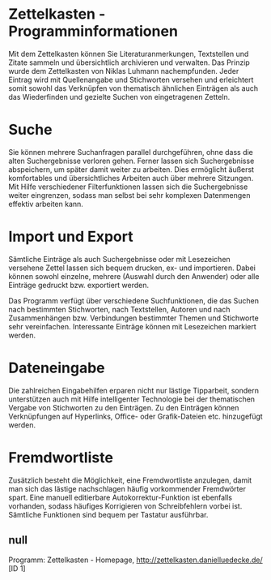 # Zettelkasten - Programminformationen

Mit dem Zettelkasten können Sie Literaturanmerkungen, Textstellen und Zitate sammeln und übersichtlich archivieren und verwalten. Das Prinzip wurde dem Zettelkasten von Niklas Luhmann nachempfunden. Jeder Eintrag wird mit Quellenangabe und Stichworten versehen und erleichtert somit sowohl das Verknüpfen von thematisch ähnlichen Einträgen als auch das Wiederfinden und gezielte Suchen von eingetragenen Zetteln.

# Suche
Sie können mehrere Suchanfragen parallel durchgeführen, ohne dass die alten Suchergebnisse verloren gehen. Ferner lassen sich Suchergebnisse abspeichern, um später damit weiter zu arbeiten. Dies ermöglicht äußerst komfortables und übersichtliches Arbeiten auch über mehrere Sitzungen. Mit Hilfe verschiedener Filterfunktionen lassen sich die Suchergebnisse weiter eingrenzen, sodass man selbst bei sehr komplexen Datenmengen effektiv arbeiten kann.

# Import und Export
Sämtliche Einträge als auch Suchergebnisse oder mit Lesezeichen versehene Zettel lassen sich bequem drucken, ex- und importieren. Dabei können sowohl einzelne, mehrere (Auswahl durch den Anwender) oder alle Einträge gedruckt bzw. exportiert werden. 

Das Programm verfügt über verschiedene Suchfunktionen, die das Suchen nach bestimmten Stichworten, nach Textstellen, Autoren und nach Zusammenhängen bzw. Verbindungen bestimmter Themen und Stichworte sehr vereinfachen. Interessante Einträge können mit Lesezeichen markiert werden.

# Dateneingabe
Die zahlreichen Eingabehilfen erparen nicht nur lästige Tipparbeit, sondern unterstützen auch mit Hilfe intelligenter Technologie bei der thematischen Vergabe von Stichworten zu den Einträgen. Zu den Einträgen können Verknüpfungen auf Hyperlinks, Office- oder Grafik-Dateien etc. hinzugefügt werden.

# Fremdwortliste
Zusätzlich besteht die Möglichkeit, eine Fremdwortliste anzulegen, damit man sich das lästige nachschlagen häufig vorkommender Fremdwörter spart. Eine manuell editierbare Autokorrektur-Funktion ist ebenfalls vorhanden, sodass häufiges Korrigieren von Schreibfehlern vorbei ist. Sämtliche Funktionen sind bequem per Tastatur ausführbar.

## null

Programm: Zettelkasten - Homepage, http://zettelkasten.danielluedecke.de/ [ID 1]

